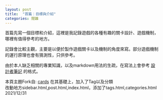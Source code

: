 ```yaml
---
layout: post
title:  "首篇：目標與介紹"
categories: 閒雜
---
```


首篇先寫一個目標和介紹，這裡是我記錄遊戲的各種有趣的關卡設計、遊戲機制，哪裡有值得參考的地方。

記錄會比較主觀，主要是以便於製作遊戲關卡以及機制的角度來寫。部分遊戲機制的運行原理也會有猜測性，只供參考。  

由於本人缺乏相關的專業知識，以及markdown用法的生疏，在寫法上會參考 [設計者筆記](https://design.jskyzero.com) 的格式。  




本頁主題Fork自: [cards](https://github.com/sharu725/cards)
在其基礎上，加入了Tag以及分類  
改動地方sidebar.html,post.html,index.html，添加了tags.html,categories.html 2021/12/31  
